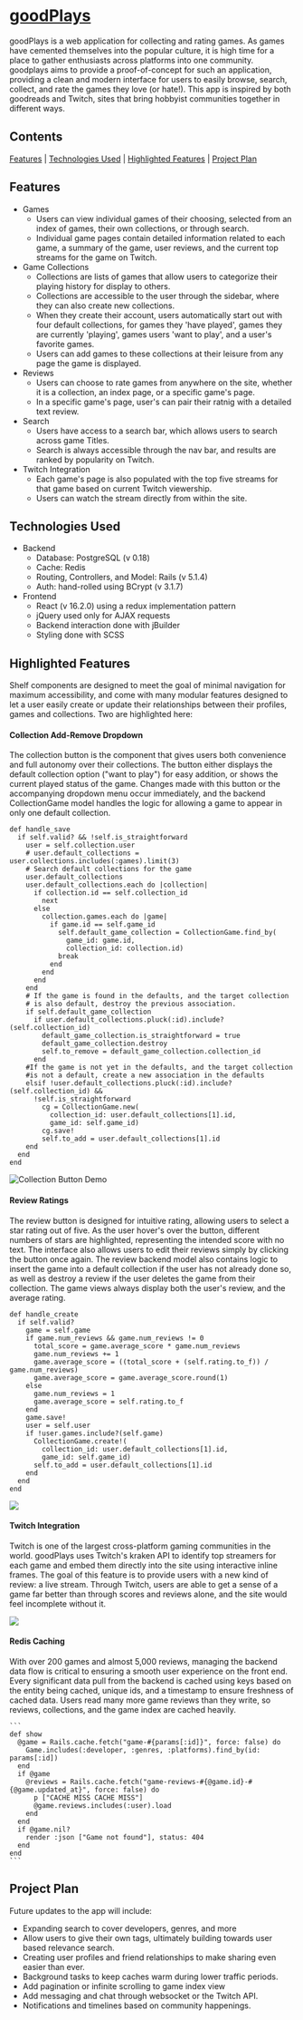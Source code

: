 [goodPlays](https://goodplays.herokuapp.com)
======

goodPlays is a web application for collecting and rating games. As games have cemented themselves into the popular culture, it is high time for a place to gather enthusiasts across platforms into one community. goodplays aims to provide a proof-of-concept for such an application, providing a clean and modern interface for users to easily browse, search, collect, and rate the games they love (or hate!). This app is inspired by both goodreads and Twitch, sites that bring hobbyist communities together in different ways.

## Contents
[Features](#features) | [Technologies Used](#technologies-used) | [Highlighted Features](#highlighted-features) | [Project Plan](#project-plan)

## Features
  * Games
    * Users can view individual games of their choosing, selected from an index of games, their own collections, or through search.
    * Individual game pages contain detailed information related to each game, a summary of the game, user reviews, and the current top streams for the game on Twitch.
  * Game Collections
    * Collections are lists of games that allow users to categorize their playing history for display to others.  
    * Collections are accessible to the user through the sidebar, where they can also create new collections.
    * When they create their account, users automatically start out with four default collections, for games they 'have played', games they are currently 'playing', games users 'want to play', and a user's favorite games.
    * Users can add games to these collections at their leisure from any page the game is displayed.
  * Reviews
    * Users can choose to rate games from anywhere on the site, whether it is a collection, an index page, or a specific game's page.
    * In a specific game's page, user's can pair their ratnig with a detailed text review.
  * Search
    * Users have access to a search bar, which allows users to search across game Titles.
    * Search is always accessible through the nav bar, and results are ranked by popularity on Twitch.
  * Twitch Integration
    * Each game's page is also populated with the top five streams for that game based on current Twitch viewership.
    * Users can watch the stream directly from within the site.

## Technologies Used
 * Backend
   * Database: PostgreSQL (v 0.18)
   * Cache: Redis
   * Routing, Controllers, and Model: Rails (v 5.1.4)
   * Auth: hand-rolled using BCrypt (v 3.1.7)
 * Frontend
   * React (v 16.2.0) using a redux implementation pattern
   * jQuery used only for AJAX requests
   * Backend interaction done with jBuilder
   * Styling done with SCSS


 ## Highlighted Features

   Shelf components are designed to meet the goal of minimal navigation for maximum accessibility, and come with many modular features designed to let a user easily create or update their relationships between their profiles, games and collections. Two are highlighted here:

 #### Collection Add-Remove Dropdown

  The collection button is the component that gives users both convenience and full autonomy over their collections. The button either displays the default collection option ("want to play") for easy addition, or shows the current played status of the game. Changes made with this button or the accompanying dropdown menu occur immediately, and the backend CollectionGame model handles the logic for allowing a game to appear in only one default collection.

  ```
  def handle_save
    if self.valid? && !self.is_straightforward
      user = self.collection.user
      # user.default_collections = user.collections.includes(:games).limit(3)
      # Search default collections for the game
      user.default_collections
      user.default_collections.each do |collection|
        if collection.id == self.collection_id
          next
        else
          collection.games.each do |game|
            if game.id == self.game_id
              self.default_game_collection = CollectionGame.find_by(
                game_id: game.id,
                collection_id: collection.id)
              break
            end
          end
        end
      end
      # If the game is found in the defaults, and the target collection
      # is also default, destroy the previous association.
      if self.default_game_collection
        if user.default_collections.pluck(:id).include?(self.collection_id)
          default_game_collection.is_straightforward = true
          default_game_collection.destroy
          self.to_remove = default_game_collection.collection_id
        end
      #If the game is not yet in the defaults, and the target collection
      #is not a default, create a new association in the defaults
      elsif !user.default_collections.pluck(:id).include?(self.collection_id) &&
        !self.is_straightforward
          cg = CollectionGame.new(
            collection_id: user.default_collections[1].id,
            game_id: self.game_id)
          cg.save!
          self.to_add = user.default_collections[1].id
      end
    end
  end
  ```

  ![Collection Button Demo](https://media.giphy.com/media/l4pTlbR7hlkXUzv44/giphy.gif)

 #### Review Ratings
   The review button is designed for intuitive rating, allowing users to select a star rating out of five. As the user hover's over the button, different numbers of stars are highlighted, representing the intended score with no text. The interface also allows users to edit their reviews simply by clicking the button once again. The review backend model also contains logic to insert the game into a default collection if the user has not already done so, as well as destroy a review if the user deletes the game from their collection. The game views always display both the user's review, and the average rating.

   ```
   def handle_create
     if self.valid?
       game = self.game
       if game.num_reviews && game.num_reviews != 0
         total_score = game.average_score * game.num_reviews
         game.num_reviews += 1
         game.average_score = ((total_score + (self.rating.to_f)) / game.num_reviews)
         game.average_score = game.average_score.round(1)
       else
         game.num_reviews = 1
         game.average_score = self.rating.to_f
       end
       game.save!
       user = self.user
       if !user.games.include?(self.game)
         CollectionGame.create!(
           collection_id: user.default_collections[1].id,
           game_id: self.game_id)
         self.to_add = user.default_collections[1].id
       end
     end
   end
   ```

   ![](https://media.giphy.com/media/xThtahsmCEOW4tfvtC/giphy.gif)

  #### Twitch Integration
  Twitch is one of the largest cross-platform gaming communities in the world. goodPlays uses Twitch's kraken API to identify top streamers for each game and embed them directly into the site using interactive inline frames. The goal of this feature is to provide users with a new kind of review: a live stream. Through Twitch, users are able to get a sense of a game far better than through scores and reviews alone, and the site would feel incomplete without it.

  ![](https://media.giphy.com/media/3ohs4epp4b974XFfDG/giphy.gif)

  #### Redis Caching
  With over 200 games and almost 5,000 reviews, managing the backend data flow is critical to ensuring a smooth user experience on the front end. Every significant data pull from the backend is cached using keys based on the entity being cached, unique ids, and a timestamp to ensure freshness of cached data. Users read many more game reviews than they write, so reviews, collections, and the game index are cached heavily.


    ```
    def show
      @game = Rails.cache.fetch("game-#{params[:id]}", force: false) do
        Game.includes(:developer, :genres, :platforms).find_by(id: params[:id])
      end
      if @game
        @reviews = Rails.cache.fetch("game-reviews-#{@game.id}-#{@game.updated_at}", force: false) do
          p ["CACHE MISS CACHE MISS"]
          @game.reviews.includes(:user).load
        end
      end
      if @game.nil?
        render :json ["Game not found"], status: 404
      end
    end
    ```




## Project Plan

Future updates to the app will include:
  * Expanding search to cover developers, genres, and more
  * Allow users to give their own tags, ultimately building towards user based relevance search.
  * Creating user profiles and friend relationships to make sharing even easier than ever.
  * Background tasks to keep caches warm during lower traffic periods.
  * Add pagination or infinite scrolling to game index view
  * Add messaging and chat through websocket or the Twitch API.
  * Notifications and timelines based on community happenings.
